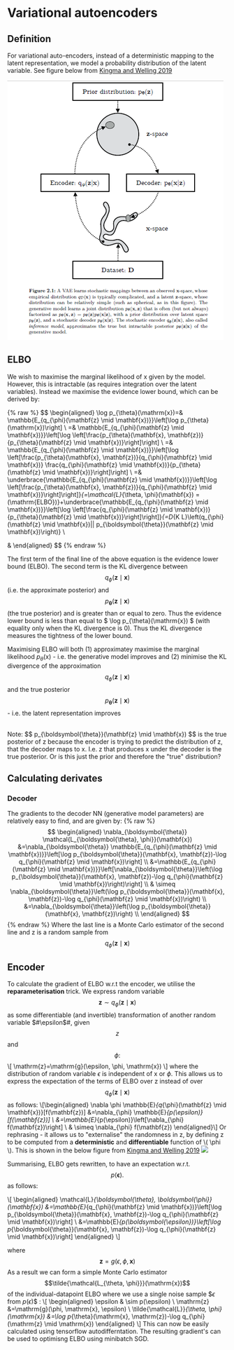 # Variational autoencoders

## Definition
For variational auto-encoders, instead of a deterministic mapping to the latent representation, we model a probability distribution of the latent variable. See figure below from 
[Kingma and Welling 2019](https://arxiv.org/abs/1906.02691)

![](Figures/VAE.PNG)

## ELBO
We wish to maximise the marginal likelihood of x given by the model. However, this is intractable (as requires integration over the latent variables). 
Instead we maximise the evidence lower bound, which can be derived by:

{% raw %}
$$
\begin{aligned}
\log p_{\theta}(\mathrm{x})=& \mathbb{E_{q_{\phi}(\mathbf{z} \mid \mathbf{x})}}\left[\log p_{\theta}(\mathrm{x})\right] \\
=& \mathbb{E_{q_{\phi}(\mathbf{z} \mid \mathbf{x})}}\left[\log \left[\frac{p_{\theta}(\mathbf{x}, \mathbf{z})}{p_{\theta}(\mathbf{z} \mid \mathbf{x})}\right]\right] \\
=& \mathbb{E_{q_{\phi}(\mathbf{z} \mid \mathbf{x})}}\left[\log \left[\frac{p_{\theta}(\mathbf{x}, \mathbf{z})}{q_{\phi}(\mathbf{z} \mid \mathbf{x})} \frac{q_{\phi}(\mathbf{z} \mid \mathbf{x})}{p_{\theta}(\mathbf{z} \mid \mathbf{x})}\right]\right] \\
=& \underbrace{\mathbb{E_{q_{\phi}(\mathbf{z} \mid \mathbf{x})}}\left[\log \left[\frac{p_{\theta}(\mathbf{x}, \mathbf{z})}{q_{\phi}(\mathbf{z} \mid \mathbf{x})}\right]\right]}_{=\mathcal{L}_{\theta, \phi}(\mathbf{x}) = (\mathrm{ELBO})}+\underbrace{\mathbb{E_{q_{\phi}(\mathbf{z} \mid \mathbf{x})}}\left[\log \left[\frac{q_{\phi}(\mathbf{z} \mid \mathbf{x})}{p_{\theta}(\mathbf{z} \mid \mathbf{x})}\right]\right]}_{=D_{K L}\left(q_{\phi}(\mathbf{z} \mid \mathbf{x})|| p_{\boldsymbol{\theta}}(\mathbf{z} \mid \mathbf{x})\right)} \\

&
\end{aligned}
$$
{% endraw %}


The first term of the final line of the above equation is the evidence lower bound (ELBO).
The second term is the KL divergence between $$ q_{\phi}(\mathbf{z} \mid \mathbf{x}) $$ (i.e. the approximate posterior) and 
$$ p_{\boldsymbol{\theta}}(\mathbf{z} \mid \mathbf{x}) $$ (the true posterior) and is greater than or equal to zero. 
Thus the evidence lower bound is less than equal to $ \log p_{\theta}(\mathrm{x}) $ (with equality only when the KL divergence is 0). 
Thus the KL divergence measures the tightness of the lower bound. 

Maximising ELBO will both (1) approximatey maximise the marginal likelihood $p_{\theta}(\mathrm{x})$ - i.e. the generative model improves and (2) minimise the KL divergence of the approximation 
$$ q_{\phi}(\mathbf{z} \mid \mathbf{x}) $$  and the true posterior $$ p_{\boldsymbol{\theta}}(\mathbf{z} \mid \mathbf{x}) $$ - i.e. the latent representation improves

<br>
Note: 
$$ p_{\boldsymbol{\theta}}(\mathbf{z} \mid \mathbf{x}) $$ is the true posterior of z because the encoder is trying to predict the distribution of z, that the decoder maps to x. 
I.e. z that produces x under the decoder is the true posterior. 
Or is this just the prior and therefore the "true" distribution?

## Calculating derivates
### Decoder
The gradients to the decoder NN (generative model parameters) are relatively easy to find, and are given by:
{% raw %}
$$
\begin{aligned}
\nabla_{\boldsymbol{\theta}} \mathcal{L_{\boldsymbol{\theta}, \phi}}(\mathbf{x}) &=\nabla_{\boldsymbol{\theta}} \mathbb{E_{q_{\phi}(\mathbf{z} \mid \mathbf{x})}}\left[\log p_{\boldsymbol{\theta}}(\mathbf{x}, \mathbf{z})-\log q_{\phi}(\mathbf{z} \mid \mathbf{x})\right] \\
&=\mathbb{E_{q_{\phi}(\mathbf{z} \mid \mathbf{x})}}\left[\nabla_{\boldsymbol{\theta}}\left(\log p_{\boldsymbol{\theta}}(\mathbf{x}, \mathbf{z})-\log q_{\phi}(\mathbf{z} \mid \mathbf{x})\right)\right] \\
& \simeq \nabla_{\boldsymbol{\theta}}\left(\log p_{\boldsymbol{\theta}}(\mathbf{x}, \mathbf{z})-\log q_{\phi}(\mathbf{z} \mid \mathbf{x})\right) \\
&=\nabla_{\boldsymbol{\theta}}\left(\log p_{\boldsymbol{\theta}}(\mathbf{x}, \mathbf{z})\right) \\
\end{aligned}
$$
{% endraw %}
Where the last line is a Monte Carlo estimator of the second line and z is a random sample from $$ q_{\phi}(\mathbf{z} \mid \mathbf{x}) $$

## Encoder
To calculate the gradient of ELBO w.r.t the encoder, we utilise the **reparameterisation** trick. We express random variable  $$\mathbf{z} \sim q_{\phi}(\mathbf{z} \mid \mathbf{x})$$ as some differentiable (and invertible) transformation of another random variable $#\epsilon$#, given $$z$$ and $$\phi:$$
\\[
\mathrm{z}=\mathrm{g}(\epsilon, \phi, \mathrm{x})
\\]
where the distribution of random variable $\epsilon$ is independent of $\mathrm{x}$ or $\phi .$ 
This allows us to express the expectation of the terms of ELBO over z instead of over  $$ q_{\phi}(\mathbf{z} \mid \mathbf{x}) $$ as follows: 
\\[\begin{aligned}
\nabla \phi \mathbb{E}_{q_{\phi}(\mathbf{z} \mid \mathbf{x})}[f(\mathbf{z})] &=\nabla_{\phi} \mathbb{E}_{p(\epsilon)}[f(\mathbf{z})] \\
&=\mathbb{E}_{p(\epsilon)}\left[\nabla_{\phi} f(\mathbf{z})\right] \\
& \simeq \nabla_{\phi} f(\mathbf{z})
\end{aligned}\\]
Or rephrasing - it allows us to "externalise" the randomness in z, by defining z to be computed from a __deterministic__ and __differentiable__ function of \\( \phi \\). 
This is shown in the below figure from [Kingma and Welling 2019](https://arxiv.org/abs/1906.02691)
![](Reparameterisation_trick.PNG)

Summarising, ELBO gets rewritten, to have an expectation w.r.t. $$p(\boldsymbol{\epsilon}) .$$ as follows:

\\[
\begin{aligned}
\mathcal{L}_{\boldsymbol{\theta}, \boldsymbol{\phi}}(\mathbf{x}) &=\mathbb{E}_{q_{\phi}(\mathbf{z} \mid \mathbf{x})}\left[\log p_{\boldsymbol{\theta}}(\mathbf{x}, \mathbf{z})-\log q_{\phi}(\mathbf{z} \mid \mathbf{x})\right] \\
&=\mathbb{E}_{p(\boldsymbol{\epsilon})}\left[\log p_{\boldsymbol{\theta}}(\mathbf{x}, \mathbf{z})-\log q_{\phi}(\mathbf{z} \mid \mathbf{x})\right]
\end{aligned}
\\]

where $$\mathbf{z}=g(\epsilon, \phi, \mathbf{x})$$
As a result we can form a simple Monte Carlo estimator $$\tilde{\mathcal{L_{\theta, \phi}}}(\mathrm{x})$$ of the individual-datapoint ELBO where we use a single noise sample $$\epsilon$ from $p(\epsilon)$$ :
\\[
\begin{aligned}
\epsilon & \sim p(\epsilon) \\
\mathrm{z} &=\mathrm{g}(\phi, \mathrm{x}, \epsilon) \\
\tilde{\mathcal{L}}_{\theta, \phi}(\mathrm{x}) &=\log p_{\theta}(\mathrm{x}, \mathrm{z})-\log q_{\phi}(\mathrm{z} \mid \mathrm{x})
\end{aligned}
\\]
This can now be easily calculated using tensorflow autodifferntation. The resulting gradient's can be used to optimisng ELBO using minibatch SGD. 
